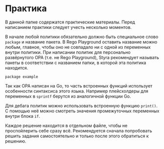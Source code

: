 # Практика

В данной папке содержатся практические материалы. Перед написанием практики следует учесть несколько моментов.

В начале любой политики обязательно должно быть специальное слово `package` и название пакета. В Rego Playground оставить название можно любым, главное, чтобы оно не совпадало ни с одной из переменных внутри политики. При написании политик для персонально развёрнутого OPA (т.е. не Rego Playground), Styra рекомендует называть пакеты в соответствии с названием папки, в которой эта политика находится.

```rego
package example
```

Так как OPA написан на Go, то часть встроенных функций использует особенности синтаксиса этого языка. Например плейсхолдеры для переменных в `sprintf` берутся из аналогичной функции Go.

Для дебага политик можно использовать встроенную функцию `print()`. С помощью неё можно смотреть значения промежуточных переменных внутри блока `if`.

Каждое решение находится в отдельном файле, чтобы не проспойлерить себе сразу всё. Рекомендуется сначала попробовать решить задания самостоятельно и только после этого обратиться к решению.